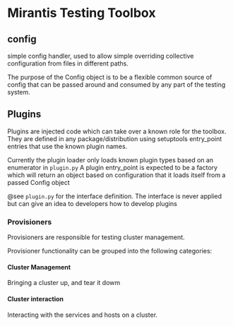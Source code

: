 # Mirantis Testing Toolbox

## config

simple config handler, used to allow simple overriding collective configuration
from files in different paths.

The purpose of the Config object is to be a flexible common source of config
that can be passed around and consumed by any part of the testing system.

## Plugins

Plugins are injected code which can take over a known role for the toolbox. They
are defined in any package/distribution using setuptools entry_point entries
that use the known plugin names.

Currently the plugin loader only loads known plugin types based on an enumerator
in `plugin.py`
A plugin entry_point is expected to be a factory which will return an object
based on configuration that it loads itself from a passed Config object

@see `plugin.py` for the interface definition. The interface is never applied
but can give an idea to developers how to develop plugins

### Provisioners

Provisioners are responsible for testing cluster management.

Provisioner functionality can be grouped into the following categories:

#### Cluster Management

Bringing a cluster up, and tear it dowm

#### Cluster interaction

Interacting with the services and hosts on a cluster.
